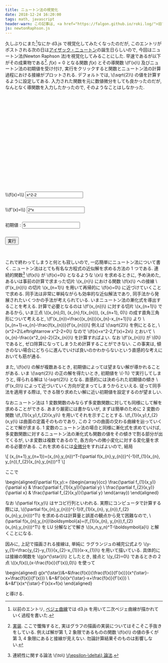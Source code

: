 ```yaml
---
title: ニュートン法の視覚化
date: 2018-12-24 16:20:00
tags: math, javascript
header-warn: この記事は, <a href="https://falgon.github.io/roki.log/">旧ブログ</a>から移植された記事です. よって, その内容として, <a href="https://falgon.github.io/roki.log/">旧ブログ</a>に依存した文脈が含まれている可能性があります. 予めご了承下さい.
js: newtonRaphson.js
---
```


久しぶりにまた[^1]なにか d3.js で視覚化してみたくなったのだが, 
このエントリがポストされる次の日は[アイザック・ニュートン](https://ja.wikipedia.org/wiki/%E3%82%A2%E3%82%A4%E3%82%B6%E3%83%83%E3%82%AF%E3%83%BB%E3%83%8B%E3%83%A5%E3%83%BC%E3%83%88%E3%83%B3)の誕生日らしいので, 今回はニュートン法(Newton Raphson 法)を視覚化してみることにした.
早速であるが以下がその成果物である[^2]. 
$f(x)=0$ となる関数 $f(x)$ とその導関数 \\(f'(x)\\) 及びニュートン法の初期値を受け付け, 
実行をクリックすると関数とニュートン法の計算過程における接線がプロットされる.
デフォルトでは, \\(\sqrt{2}\\) の値を計算するように設定してある.
入力された関数を元に数値微分をしても良かったのだが, 
なんとなく導関数を入力したかったので, そのようなことはしなかった.

<div style="width:400px; height: 310px; margin: 0 auto;" class="mb-4" id="vis"></div>
<div class="content">

<div id="success_panel" class="message is-primary" style="display: none;">
<div class="message-header">
<p>Success</p>
</div>
<div class="message-body" style="text-align: center;">
<p id="success_message"></p>
</div>
</div>

<div id="error_panel" class="message is-danger" style="display: none;">
<div class="message-header">
<p>Fail</p>
</div>
<div class="message-body" style="text-align: center;">
<p id="error_message"></p>
</div>
</div>

<div id="formula" class="box has-text-centered is-shadowless">
<form class="form-inline text-center" role="form">
<div class="form-group">
<label>\\(f(x)=\\)</label>
<input id="func" type="text" class="input" style="max-width: 200px;" value="x^2-2" placeholder="e.g: x^2 - 2">
</div><br>
<div class="form-group" style="margin-top: 10px;">
<label>\\(f'(x)=\\)</label>
<input id="func_differential" type="text" class="input" style="max-width: 200px;" value="2*x" placeholder="e.g: 2 * x">
</div><br>
<div class="form-group" style="margin-top: 10px;">
<label>初期値 :</label>
<input id="initial_value" type="text" class="input" style="max-width: 200px;" value="5" placeholder="e.g: 5">
</div><br>
<input 
    style="margin-top: 10px;" 
    id="startNewtonRaph" 
    class="button is-link is-light" 
    type="button" 
    value="実行" onclick="update()" />
</form>
</div>
</div>
<br />


これで終わってしまうと何とも寂しいので, 一応簡単にニュートン法について書く.
ニュートン法はとても有名な方程式の近似解を求める方法の 1 つである.
連続的関数[^3] \\(f(x)\\) が \\(f(x)=0\\) となるような \\(x\\) を求めるときに, 
予め決めた, あるいは事前の計算で求まった切片 \\(x_{n}\\) における関数 \\(f(x)\\) への接線
\\(f'(x_{n})\\) の切片 \\(x_{n+1}\\) を用いて再帰的に \\(f(x)=0\\) に近づけていくことで求める.
同手法は非常に単純ながらも効率的な近似解法であり, 同手法から発展されたいくつかの手法が考えられている.
いまニュートン法の漸化式を導出することを考える. 
計算で必要となるのは \\(f'(x_{n})\\) に対する切片 \\(x_{n+1}\\) であるから,
いま三点 \\((x_{n},0), (x_{n},f(x_{n})), (x_{n+1}, 0)\\) 
の成す直角三角形について考えると,
\\(f'(x_{n})=\frac{(x_{n})}{x_{n}-x_{n+1}}\\) より
\\[x_{n+1}=x_{n}-\frac{f(x_{n})}{f'(x_{n})}\\]
例えば \\(\sqrt{2}\\) を例にとると, \\(x^2=2\Leftrightarrow x^2-2=0\\) なので
\\(f(x)=x^2-2,f'(x)=2x\\) とおいて \\(x_{n}-\frac{x^2_{n}-2}{2x_{n}}\\) を計算すればよい.
なお \\(f'(x_{n})\\) が \\(0\\) であると, ゼロ除算になってしまうため計算することができない.
この事実は, 傾きのない場合にどちらに進んでいけば良いのかわからないという直感的な考えにおいても筋が通る.

また, \\(f(x)\\) の解が複数あるとき, 初期値によっては望まない解が導かれることがある. 
いま \\(\sqrt{2}\\) の正の解を得たいとき, 初期値を \\(-1\\) で実行してしまうと,
得られる解は \\(-\sqrt{2}\\) となる. 
直感的には決められた初期値の傾き \\(f'(x_0)\\)
によって近づいていく方向が定まってしまうからといえる.
従って同手法を適用する際は, できる限り求めたい解に近い初期値を設定するのが望ましい.

なおニュートン法は 1 変数関数のみならず多変数関数に対しても同様にして解を求めることができる.
あまり厳密には書かないが, まずは簡単のために 2 変数の関数 
\\(f_{1}(x,y),f_{2}(x,y)\\) を用いてそれを示すこととする.
\\(f_{1}(x,y),f_{2}(x,y)\\) は曲面の定義そのものであり, 
この 2 つの曲面の交わる曲線を辿っていくことで解が求まる.
1 変数のニュートン法の場合と同様に漸化式を求めていけば, 
多変数関数に対するニュートン法の漸化式も関数の値をその傾きで割る部分が出てくるが,
いま変数は複数であるので, 各方向への微小変化に対する変化量を求める必要がある. 
これを求めるには[全微分](https://falgon.github.io/roki.log/posts/2018/10月/04/jacobian/#mjx-eqn-eq%3Asixth)をすればよいので, 結局

\\[
(x_{n+1},y_{n+1})=(x_{n},y_{n})^T-{\partial f(x_{n},y_{n})}^{-1}(f_{1}(x_{n}, y_{n}),f_{2}(x_{n},y_{n}))^T
\\]

ここで

\begin{aligned}\partial f(x,y):=
(\begin{array}{cc}
\frac{\partial f_{1}(x,y)}{\partial x} & \frac{\partial f_{1}(x,y)}{\partial y} \\
\frac{\partial f_{2}(x,y)}{\partial x} & \frac{\partial f_{2}(x,y)}{\partial y}
\end{array})
\end{aligned}

なお \\(\partial f(x,y)\\) はヤコビ行列といわれる. 
実際にコンピュータで計算する際には, \\({\partial f(x_{n},y_{n})}^{-1}(f_{1}(x_{n}, y_{n}),f_{2}(x_{n},y_{n}))^T\\) を求めるのは計算量と誤差の観点から見て困難なので,
\\(\partial f(x_{n},y_{n})\boldsymbol{a}=(f_{1}(x_{n}, y_{n}),f_{2}(x_{n},y_{n}))^T\\) を LU 分解などで解き \\((x_n,y_n)^T-\boldsymbol{a}\\) と解くことになる.

因みに, 上記で描画される接線は, 単純に ラグランジュの補完公式より
\\(y-y_{1}=\frac{y_{2}-y_{1}}{x_{2}-x_{1}}(x-x_{1})\\) を用いて描いている.
具体的には接線の関数を \\(g(x^{\star})\\) としたとき, 接点と \\(y_{2}=0\\) であるときの 2 点 \\((x,f(x)),(x-\frac{f(x)}{f'(x)},0)\\) を使って

\begin{aligned}
g(x^{\star})&=&\frac{f(x)}{\frac{f(x)}{f'(x)}}(x^{\star}-x+\frac{f(x)}{f'(x)}) \\
&=&f'(x)(x^{\star}-x+\frac{f(x)}{f'(x)}) \\
&=&f'(x)x^{\star}-f'(x)x+f(x)
\end{aligned}

と導ける. 

[^1]: 以前のエントリ, [ベジェ曲線](https://falgon.github.io/roki.log/posts/2018/%204月/20/Bezier-curve/)では d3.js を用いて二次ベジェ曲線が描かれていく過程を書いた.
[^2]: [実装](https://github.com/falgon/roki.log/blob/gh-pages/js/newtonRaphson.js). ここで懺悔すると, 実はグラフの描画の実装についてはそこそこ手抜きをしている. 例えば解が第 1, 2 象限であるものの関数 \\(f(x)\\) の値の多くが第 3, 4 象限にあると接線が見えない. 勿論計算結果そのものは影響しない.
[^3]: 連続性に関する論法 \\(\to\\) [\\(\epsilon-\delta\\) 論法](https://falgon.github.io/roki.log/posts/2018/10月/04/jacobian/#epsilonDelta-definitionOfLimit).
